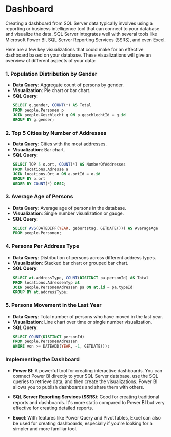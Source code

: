 # Dashboard

Creating a dashboard from SQL Server data typically involves using a reporting or business intelligence tool that can
connect to your database and visualize the data. SQL Server integrates well with several tools like Microsoft Power BI,
SQL Server Reporting Services (SSRS), and even Excel.

Here are a few key visualizations that could make for an
effective dashboard based on your database. These visualizations will give an overview of different aspects of your
data:

### 1. Population Distribution by Gender

- **Data Query**: Aggregate count of persons by gender.
- **Visualization**: Pie chart or bar chart.
- **SQL Query**:
  ```sql
  SELECT g.gender, COUNT(*) AS Total
  FROM people.Personen p
  JOIN people.Geschlecht g ON p.geschlechtId = g.id
  GROUP BY g.gender;
  ```

### 2. Top 5 Cities by Number of Addresses

- **Data Query**: Cities with the most addresses.
- **Visualization**: Bar chart.
- **SQL Query**:
  ```sql
  SELECT TOP 5 o.ort, COUNT(*) AS NumberOfAddresses
  FROM locations.Adresse a
  JOIN locations.Ort o ON a.ortId = o.id
  GROUP BY o.ort
  ORDER BY COUNT(*) DESC;
  ```

### 3. Average Age of Persons

- **Data Query**: Average age of persons in the database.
- **Visualization**: Single number visualization or gauge.
- **SQL Query**:
  ```sql
  SELECT AVG(DATEDIFF(YEAR, geburtstag, GETDATE())) AS AverageAge
  FROM people.Personen;
  ```

### 4. Persons Per Address Type

- **Data Query**: Distribution of persons across different address types.
- **Visualization**: Stacked bar chart or grouped bar chart.
- **SQL Query**:
  ```sql
  SELECT at.addressType, COUNT(DISTINCT pa.personId) AS Total
  FROM locations.AdressenTyp at
  JOIN people.PersonenAdressen pa ON at.id = pa.typeId
  GROUP BY at.addressType;
  ```

### 5. Persons Movement in the Last Year

- **Data Query**: Total number of persons who have moved in the last year.
- **Visualization**: Line chart over time or single number visualization.
- **SQL Query**:
  ```sql
  SELECT COUNT(DISTINCT personId)
  FROM people.PersonenAdressen
  WHERE von >= DATEADD(YEAR, -1, GETDATE());
  ```

### Implementing the Dashboard

- **Power BI**: A powerful tool for creating interactive dashboards. You can connect Power BI directly to your SQL
  Server database, use the SQL queries to retrieve data, and then create the visualizations. Power BI allows you to
  publish dashboards and share them with others.

- **SQL Server Reporting Services (SSRS)**: Good for creating traditional reports and dashboards. It's more static
  compared to Power BI but very effective for creating detailed reports.

- **Excel**: With features like Power Query and PivotTables, Excel can also be used for creating dashboards, especially
  if you're looking for a simpler and more familiar tool.
